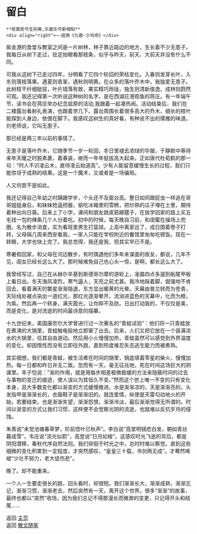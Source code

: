 # 留白

```{tip} 
**悲莫悲兮生别离,乐莫乐兮新相知**       
<div align="right">——屈原《九歌·少司命》</div>
```

紫金港的食堂与教室之间是一片树林，林子靠近路边的地方，生长着不少无患子。我每日从树下走过，驻足抬眼看那枝条，似乎与昨天，前天、大前天并没有什么不同。

可我从这树下已走过四年，分明看了它四个轮回的荣枯变化。入春则发芽长叶，入冬则落枝落果。遇夏则青翠，遇秋则明黄。在众多的落叶乔木中，我独爱无患子。此树枝干纤细挺拔，叶片错落有致，果实精巧玲珑，独生则清新俊逸，成林则蔚然可观。我还记得第一次听说这种树的名字，是在西湖花港观鱼的蒋庄。有一年端午节，读书会在蒋庄举办纪念屈原的活动,我跟着一起凑热闹。活动结束后，我们在二楼露台看射礼表演，也跟着学几下。露台周围长着很多高大的乔木，细长的枝叶能探到人身边，依偎在脚下。我感叹这树生的真好看，有种说不出的儒雅的味道。刘老师说，它叫无患子。 

那已经是两三年以前的事情了。 

无患子是落叶乔木，它随季节一岁一轮回，冬日里褪去浓绿的华服，于静默中等待来年天暖之时脱素裹，着春装，继而一年年挺拔高大起来。正如唐代杜荀鹤的那一句：“时人不识凌云木，直待凌云始道高”。少有人能留意缓慢生长的过程，我们只能惊讶于成熟的结果。这是一个魔术，又或者是一场骗局。

人又何尝不是如此。

我还记得自己年幼之时蹒跚学步，个头还不及窗台高。整日如同跟屁虫一样追在哥哥姐姐身后，和妹妹抢遥控器，偷吃冰箱里的雪糕，把炒熟的瓜子埋在土里，期待着种出向日葵。后来上了小学，课间和朋友跳皮筋踢毽子，在放学回家的路上买五毛钱一包的辣条几个人分着吃。初中的时候，每天晚自习前，和闺蜜在操场上兜圈，名为散步消食，实为看班里男生打篮球。上高中离家远了，成日围着卷子打转，父母隔几周来西安看我，一家人只能在学校附近的餐馆里匆匆吃顿饭。现在一转眼，大学也快上完了。我总觉得，我还是我，但其实早已不是。

寒暑假回家，和父母在河边散步，有时偶遇他们多年未谋面的故友，都说，几年不见，闺女已经长这么大了。那时候难免自己也心头一惊，是啊，都长这么大了。

我曾经写过，自己在从赫尔辛基到斯德哥尔摩的游轮上，凌晨四点多遛到船尾甲板上看日出。冬天海风凌烈，寒气逼人，天亮之前尤甚。我冷地跺着脚，倔强地不肯回去，看着满天的繁星渐渐隐退，东方显出暖黄的光晕。天幕由普兰转而为苍青，天际线处被点染出一道红光，那红光逐渐晕开，流淌进蓝色的天幕中，化而为橙，为紫。然后再一个转身，满天霞光，让你猝不及防。日出打动我的，不仅仅是美，而是变化，是对流逝的时间最诗意的描摹。

十九世纪末，美国康奈尔大学曾进行过一次著名的“青蛙试验”：他们将一只青蛙放在煮沸的大锅里，青蛙触电般地立即窜了出去。后来，人们又把它放在一个装满凉水的大锅里，任其自由游动。然后用小火慢慢加热，青蛙虽然可以感觉到外界温度的变化，却因惰性而没有立即往外跳，直到热度难忍失去逃生能力而被煮熟。

其实细想，我们都是青蛙，被生活煮在时间的锅里，锅底填着零星的柴火，慢慢加热。每一日都和昨日并无二致。忽而有一天，毫无征兆地，死在时间这场巨大的阴谋里。丰子恺说：”渐的作用，就是用每步相差极微极缓的方法来隐蔽时间的过去与事物的变迁的痕迹，使人误以为其恒久不变。”然而这个世上唯一不变的只有变化本身，且大多数变化都以渐变的方式缓慢推进。水是渐渐凉的，天是渐渐亮的，头发指甲是渐渐长的，衣服鞋子是渐渐旧的。就连爱情，纵使是天雷勾动地火的开始，若要结束，也是渐渐失望，渐渐怨恨，渐渐冷淡，最后渐渐觉得无所谓的。时间以渐变的方式让我们习惯，这样便不会觉察光阴的流逝，也就难以反抗岁月的侵蚀。

朱熹说“未觉池塘春草梦，阶前悟叶已秋声”。李白说“高堂明镜悲白发，朝如青丝暮成雪”，韦庄说“流光似箭”，高登说“日月如梭”。这感叹时光飞逝的背后，都是阴阳潜移，春秋代序自然法则。我们徘徊于时光之中，总时时难以察觉。直到这些细微的变化积累到一定程度，才突然感叹，“皇皇三十载，书剑两无成”。才蓦然唏嘘“少壮不努力，老大徒伤悲”。

晚了。却不能重来。

一个人一生要走很长的路，回头看时，却很短。我们渐渐长大，渐渐成熟，渐渐忘记，渐渐习惯，渐渐老去，然后突然有一天，离开这个世界。很多“渐渐”的故事，最终也都以“突然”收场，因为我们总记不得那漫长而微渺的变更，只记得开头和结尾……




返回 [主页](../../../intro.md)   
返回 [散文随笔](../../../posts/essaycollection.md)